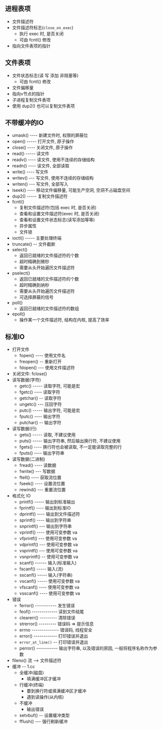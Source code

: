 
## 进程表项
* 文件描述符
* 文件描述符标志(`close_on_exec`)
   * 执行 exec 时, 是否关闭
   * 可由 fcntl() 修改
* 指向文件表项的指针

## 文件表项
* 文件状态标志(读 写 添加 非阻塞等)
    * 可由 fcntl() 修改
* 文件偏移量
* 指向v节点的指针
* 子进程复制文件表项
* 使用 dup2() 也可以复制文件表项

## 不带缓冲的IO
* umask() ---- 新建文件时, 权限的屏蔽位
* open() ----- 打开文件, 原子操作
* close() ---- 关闭文件, 原子操作
* read() ----- 读文件
* readv() ---- 读文件, 使用不连续的存储结构
* readn() ---- 读文件, 全部读取
* write() ---- 写文件
* writev() --- 写文件, 使用不连续的存储结构
* writen() --- 写文件, 全部写入
* lseek() ---- 移动文件偏移量, 可能生产空洞, 空洞不占磁盘空间
* dup2() ----- 复制文件描述符
* fcntl()
    * 复制文件描述符(包括 exec 时, 是否关闭)
    * 查看和设置文件描述符(exec 时, 是否关闭)
    * 查看和设置文件状态标志(读写添加等等)
    * 异步属性
    * 文件锁
* ioctl() ----- 主要处理终端
* truncate() -- 文件截断
* select()
    * 返回已就绪的文件描述符的个数
    * 超时精确到微秒
    * 需要从头开始遍历文件描述符
* pselect()
    * 返回已就绪的文件描述符的个数
    * 超时精确到纳秒
    * 需要从头开始遍历文件描述符
    * 可选择屏蔽的信号
* poll()
    * 返回已就绪的文件描述符的数组
* epoll()
    * 操作某一个文件描述符, 结构在内核, 提高了效率

## 标准IO
* 打开文件
    * fopen() ---- 使用文件名
    * freopen() -- 重新打开
    * fdopen() --- 使用文件描述符
* 关闭文件: fclose()
* 读写数据(字符)
    * getc() ----- 读取字符, 可能是宏
    * fgetc() ---- 读取字符
    * getchar() -- 读取字符
    * ungetc() --- 压回字符
    * putc() ----- 输出字符, 可能是宏
    * fputc() ---- 输出字符
    * putchar() -- 输出字符
* 读写数据(行)
    * gets() ----- 读取, 不建议使用
    * puts() ----- 输出字符串, 然后输出换行符, 不建议使用
    * fgets() ---- 换行符也会被读取, 不一定能读取完整的行
    * fputs() ---- 输出字符串
* 读写数据(二进制)
    * fread() ---- 读数据
    * fwrite() --- 写数据
    * ftell() ---- 获取流位置
    * fseek() ---- 设置流位置
    * rewind() --- 重置流位置
* 格式化 IO
    * printf() ----- 输出到标准输出
    * fprintf() ---- 输出到标准IO
    * dprintf() ---- 输出到文件描述符
    * sprintf() ---- 输出到字符串
    * snprintf() --- 输出到字符串
    * vprintf() ---- 使用可变参数 va
    * vfprintf() --- 使用可变参数 va
    * vdprintf() --- 使用可变参数 va
    * vsprintf() --- 使用可变参数 va
    * vsnprintf() -- 使用可变参数 va
    * scanf() ------ 输入(标准输入)
    * fscanf() ----- 输入(流)
    * sscanf() ----- 输入(字符串)
    * vscanf() ----- 使用可变参数 va
    * vfscanf() ---- 使用可变参数 va
    * vsscanf() ---- 使用可变参数 va
* 错误
    * ferror() ----------- 发生错误
    * feof() ------------- 读到文件结尾
    * clearerr() --------- 清除错误
    * strerror() --------- 错误码 => 提示信息
    * errno -------------- 错误码, 线程安全
    * error() ------------ 打印错误并退出
    * `error_at_line()` -- 打印错误并退出
    * perror() ----------- 输出字符串, 以及错误的原因, 一般将程序名称作为参数
* fileno() 流 --> 文件描述符
* 缓冲 -- 1.cc
    * 全缓冲(磁盘)
        * 填满缓冲区才缓冲
    * 行缓冲(终端)
        * 要到换行符或填满缓冲区才缓冲
        * 遇到读操作(从内核)
    * 不缓冲
        * 输出错误
    * setvbuf() -- 设置缓冲类型
    * fflush() --- 强行刷新缓冲

